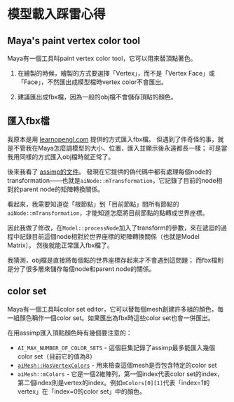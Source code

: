 # 模型載入踩雷心得

## Maya's paint vertex color tool

Maya有一個工具叫paint vertex color tool，它可以用來替頂點著色。

1. 在繪製的時候，繪製的方式要選擇「Vertex」，而不是「Vertex Face」或「Face」，不然匯出成模型檔時vertex color不會匯出。

2. 建議匯出成fbx檔，因為一般的obj檔不會儲存頂點的顏色。

## 匯入fbx檔

我原本是用 [learnopengl.com](https://learnopengl.com/Model-Loading/Model) 提供的方式匯入fbx檔。
但遇到了件奇怪的事，就是不管我在Maya怎麼調模型的大小、位置，匯入並顯示後永遠都長一樣；
可是當我用同樣的方式匯入obj檔時就正常了。

後來我看了 [assimp的文件](https://assimp-docs.readthedocs.io/en/v5.3.0/usage/use_the_lib.html#the-node-hierarchy)。
發現在它提供的偽代碼中都有處理每個node的transformation——也就是`aiNode::mTransformation`，它記錄了目前的node相對於parent node的矩陣轉換關係。

看起來，我需要知道從「根節點」到「目前節點」間所有節點的`aiNode::mTransformation`，才能知道怎麼將目前節點的點轉成世界座標。

因此我做了修改，在`Model::processNode`加入了transform的參數，來在遞迴的過程中記錄目前這個node相對於世界座標的矩陣轉換關係（也就是Model Matrix）。
然後就能正常匯入fbx檔了。

我猜測，obj檔是直接將每個點的世界座標存起來才不會遇到這問題；
而fbx檔則是分了很多層來儲存每個node和parent node的關係。

## color set

Maya有一個工具叫color set editor，它可以替每個mesh創建許多組的顏色，每一組顏色稱作一個color set。如果匯出為fbx時這些color set也會一併匯出。

在用assimp匯入頂點顏色時有幾個要注意的：
- `AI_MAX_NUMBER_OF_COLOR_SETS` - 這個巨集記錄了assimp最多能匯入幾個color set（目前它的值為8）
- [`aiMesh::HasVertexColors`](https://assimp-docs.readthedocs.io/en/v5.3.0/API/API-Documentation.html#_CPPv4NK6aiMesh15HasVertexColorsEj) - 用來檢查這個mesh是否包含特定的color set
- `aiMesh::mColors` - 它是一個2維陣列，第一個index代表color set的index，第二個index則是vertex的index。例如`mColors[0][1]`代表「index=1的vertex」在「index=0的color set」中的顏色。
